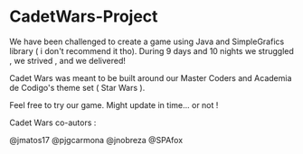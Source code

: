 # CadetWars-Project

We have been challenged to create a game using Java and SimpleGrafics library ( i don't recommend it tho).
During 9 days and 10 nights we struggled , we strived , and we delivered!

Cadet Wars was meant to be built around our Master Coders and Academia de Codigo's theme set ( Star Wars ).

Feel free to try our game.
Might update in time... or not ! 

Cadet Wars co-autors :

@jmatos17
@pjgcarmona
@jnobreza
@SPAfox

